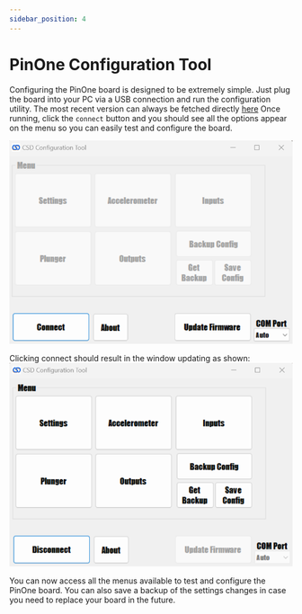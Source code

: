 ```yaml
---
sidebar_position: 4
---
```


# PinOne Configuration Tool

Configuring the PinOne board is designed to be extremely simple. Just plug the board into your PC via a USB connection and run the configuration utility. The most recent version can always be fetched directly [here](./files/CSDControllerTool.zip) Once running, click the `connect` button and you should see all the options appear on the menu so you can easily test and configure the board.

![image](./img/mainWindowDisconnected.png)

Clicking connect should result in the window updating as shown:
![image](./img/mainWindowConnected.png)

You can now access all the menus available to test and configure the PinOne board. You can also save a backup of the settings changes in case you need to replace your board in the future.